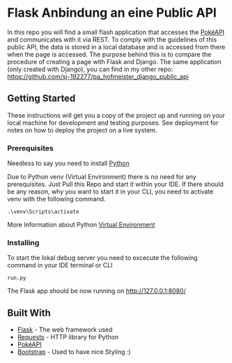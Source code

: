 # Flask Anbindung an eine Public API

In this repo you will find a small flash application that accesses the [PokéAPI](https://pokeapi.co) and communicates with it via REST. To comply with the guidelines of this public API, the data is stored in a local database and is accessed from there when the page is accessed.
The purpose behind this is to compare the procedure of creating a page with Flask and Django. The same application (only created with Django), you can find in my other repo: https://github.com/sj-192277/pa_hofmeister_django_public_api

## Getting Started

These instructions will get you a copy of the project up and running on your local machine for development and testing purposes. See deployment for notes on how to deploy the project on a live system.

### Prerequisites

Needless to say you need to install [Python](https://www.python.org)

Due to Python venv (Virtual Environment) there is no need for any prerequisites. Just Pull this Repo and start it within your IDE. If there should be any reason, why you want to start it in your CLI, you need to activate venv with the following command.

```
.\venv\Scripts\activate
```

More Information about Python [Virtual Environment](https://packaging.python.org/guides/installing-using-pip-and-virtual-environments/)

### Installing

To start the lokal debug server you need to excecute the following command in your IDE terminal or CLI

```
run.py
```

The Flask app should be now running on http://127.0.0.1:8080/ 

## Built With

* [Flask](https://flask.palletsprojects.com/en/1.1.x/) - The web framework used
* [Requests](https://requests.readthedocs.io/en/master/) - HTTP library for Python
* [PokéAPI](https://pokeapi.co)
* [Bootstrap](https://getbootstrap.com) - Used to have nice Styling :)
